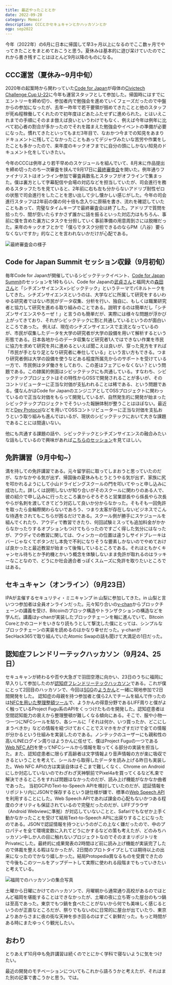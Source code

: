 ```yaml
---
title: 最近やったこととか
date: 2022-09-28
category: Memoir
description: CCCとかセキュキャンとかハッカソンとか
ogp: sep2022
---
```


今年（2022年）の6月に日本に帰国して早3ヶ月以上になるのでここ数ヶ月でやってきたことをまとめておこうと思う。夏休みは基本的に遊び呆けていたのでこれから書き残すことはほとんど9月以降のものになる。

## CCC運営（夏休み~9月中旬）
2020年の起案時から関わっていた[Code for Japan](https://www.code4japan.org/)が母体の[Civictech Challenge Cup U-22](https://ccc2022.code4japan.org/)に今年も運営スタッフとして参加した。帰国時にはすでにエントリーを締め切り、参加者内で勉強会を進めていくフェーズだったので中盤からの参加になったが、去年一昨年で若干要領が掴めてきたことと他のスタッフが死ぬ程稼働してくれたので初年度ほどあたふたせずに進められた。とはいえこれまでの手順にそのまま倣えば良いというわけでもなく、例えば今年は例年に比べて初心者の割合が多かったのでそれを踏まえた勉強会やイベントの準備が必要になった。慣れてきたといってもまだ3年目で、なおかつ今までの知見をあまりドキュメントに残してこなかったこともあってデジャヴみたいな苦労や作業をしたことも多かったので、来年度のキックオフまでに自分の頭にしかない知見のドキュメント化をしていきたい。

今年のCCCは例年より若干早めのスケジュールを組んでいて、8月末に作品提出を締め切ったのち一次審査を挟んで9月17日に[最終審査会](https://www.youtube.com/watch?v=Lh3CK4Jy8U8)を開いた。例年通りファイナリストはオンライン参加で審査員数名とスタッフがオフラインで集まった。僕は裏方として字幕配信や会場の対応などを担当していたが、司会進行を務めるスタッフたちを見ていると、2年前に右も左も分からないアドリブ耐性ゼロの状態で司会進行をしたことを思い出して少し懐かしい感じがした。今年の司会進行スタッフは2年前の僕の何十倍も念入りに原稿を書き、流れを確認していたこともあって、完璧なタイムキープで最終審査会は終了した。アドリブで質問を拾ったり、間が空いたらすかさず誰かに話を振るといった対応力はもちろん、事前に僕を含めた裏方にタスクを分担していく事前準備の用意周到さには脱帽だった。来年のキックオフとかで「僕らでタスク分担できるのならPM（八谷）要らなくないですか」的なことを言われないかだけが心配である。

![最終審査会の様子](/media/sep2022.webp)

## Code for Japan Summit セッション収録（9月初旬）
毎年Code for Japanが開催しているシビックテックイベント、[Code for Japan Summit](https://summit2022.code4japan.org/)のセッションを1枠もらい、Code for Japanの[武貞さん](https://twitter.com/mamisada)と福岡大の[森田さん](https://twitter.com/ymorita613)と「シチズンサイエンス×シビックテック」というテーマでパネルトークをしてきた。シチズンサイエンスというのは、大学などに所属して研究をするいわゆる研究者ではない市民がデータ収集、分析を行い、独自に、もしくは職業研究者と協力して研究を進める取り組みのことである。説明するのは簡単だし「シチズンサイエンスやろーぜ！」と言うのも簡単だが、実際には様々な問題が浮かび上がってきており、それがシビックテックに割と共通しているというのが面白いところであった。
例えば、現在のシチズンサイエンスで主流となっているのが、市民が収集したデータを大学の研究者が大学の設備を用いて解析するという形態である。日本各地からのデータ収集など研究者1人ではできない作業を市民に協力を求めて研究を共に進めるといえば聞こえは良いが、穿った見方をすれば「市民が手となり足となり研究者に奉仕している」という言い方もできる。つまり研究者側は大学の設備を使うなどある程度所属先からのサポートを受けている一方で、市民側はタダ働きをしており、この差はフェアじゃなくない？という問題である。この隷属的側面はシビックテックにも共通している。すなわち、シビックテックプロジェクトはその特性からOSSで開発されることが多いが、そのコントリビューターに正当な対価が支払われることは稀である、という問題である。僕なんかはCode for JapanのエンジニアとしてOSSプロジェクトに関わっているので正当な対価をもらって開発しているが、自然発生的に開発が始まったシビックテックプロジェクトでそういった報酬体制が整うことはほぼない。最近だと[Dev Protocol](https://devprotocol.xyz/)などを用いてOSSコントリビューターに正当な対価を支払おうという取り組みも進んではいるが、現状のシビックテックにおいて大きな課題であることには間違いない。

他にも共通する課題の話や、シビックテックとシチズンサイエンスの融合みたいな話もしているので興味があれば[こちらのセッション](https://www.youtube.com/watch?v=8szPwli5dx4)を見てほしい。

## 免許講習（9月中旬~）
満を持しての免許講習である。元々留学前に取ってしまおうと思っていたのだが、なかなかやる気が出ず、帰国後の夏休みもとうとうやる気が出ず、家族に尻を叩かれるようにして小山ドライビングスクールの門を叩いてやっと申し込みに成功した。詳しくは説明しないが知り合いがそのスクールに関わりのある人で、彼の紹介で申し込みに行ったところ裏からぞろぞろと営業部長やら係長やら次長やらが名刺を渡してきてどう対応して良いか分からなかった。そもそも一回免許を取ったら金輪際関わらないであろう、つまり太客が存在しないビジネスでこんな待遇をされてもこちらが困るだけである。スクール側が勝手にスケジュールを組んでくれたり、アウディで教習できたり、何回試験ミスっても追加料金がかからなかったりするオプションもつけてもらったのですごく得した気分にはなったが、アウディでの教習に関しては、ウィンカーの位置は違うしサイドブレーキはバーじゃなくてボタンだし本免で不利になりそうな要素しかないのでやめておけば良かったと最近教習が始まって後悔しているところである。それはともかくキャンセル待ちとか予約機とかいう概念を体験しないまま免許が取れるのはラッキーなことなので、どうにか社会適合者っぽくスムーズに免許を取りたいところではある。

## セキュキャン（オンライン）（9月23日）
IPAが主催するセキュリティ・ミニキャンプ in 山梨に参加してきた。in 山梨と言いつつ参加者は全員オンラインだった。元々知り合いの[y-chan](https://twitter.com/y_chan_dev)からブロックチェーンの講義を受け、Bitcoinのブロック構造やトランザクションの構造などを学んだ。講義はy-chanが実装したブロックチェーンを軸に進んでいて、Bitcoin Coreとかのコードをいきなり読もうとして撃沈した僕にとっては、シンプルなブロックチェーンの実装を読めるのはかなり幸せだった。y-chanがSecHack365で取り組んでいたAtomic Swapの話も聞けて大満足の1日だった。

## 認知症フレンドリーテックハッカソン（9月24、25日）
セキュキャンが終わるや否や大急ぎで羽田空港に向かい、23日のうちに福岡に早入りして参加したのが[認知症フレンドリーテックハッカソン](https://dementia-friendly-tech.connpass.com/event/255954/)である。これが僕にとって2回目のハッカソンで、今回は[SGG](https://sugokunaritai.dev/)の[ようかん](https://twitter.com/inoue2002)と一緒に現地参加で2日間開発をした。
認知症の母親を持つ参加者と僕ら2人でチームを組んで作ったのは[NFCを用いた整理整頓ツール](https://protopedia.net/prototype/3379)で、ようかんの得意分野であるLIFF周りと僕がよく触っているProject Fugu系のAPIをくっつけたものを開発した。認知症患者は空間認知能力の衰えから整理整頓が難しくなる傾向にある。そこで、服や小物一つ一つにNFCシールを貼り、各シールに「それは何か、いつ買ったか、どこにしまうべきか」などの情報を紐づけておくことでスマホをかざすだけで全ての情報が分かるという仕組みを実装したのである。ノンテックのユーザーにも親和性の高いLINEログイン周りはようかんに任せて、僕はProject Fuguの一つである[Web NFC API](https://developer.mozilla.org/en-US/docs/Web/API/Web_NFC_API)を使ってNFCシールから情報を取ってくる部分の実装を担当した。また、認知症患者に限らず高齢者は文字情報より音声情報の方が楽に吸収できるということを考えて、シールから取得したデータを読み上げる昨日も実装した。Web NFC APIの方は実装自体はそこまで難しくなく、Chrome on Androidにしか対応していないのでわざわざ天神駅前でPixel4aを買ってくるなど札束で解決できるところをすれば問題はなかったのだが、読み上げ機能がなかなか曲者であった。
当初GCPのText-to-Speech APIを検討していたのだが、認証情報をリポジトリ内にJSONで保存するという謎仕様が嫌で、標準の[Web Speech API](https://developer.mozilla.org/en-US/docs/Web/API/Web_Speech_API)を利用することにした。Web Speech APIであれば課金の心配もないかつある程度のクオリティも保証されているので完璧だったのだが、LIFFブラウザ（Android Webviewに準拠）が対応していないことと、Safariでもなぜか上手く動かなかったことを受けて結局Text-to-Speech APIに出戻りすることになったのである。JSONで認証情報を持つというのがこの上なく嫌だったので、中のプロパティを全て環境変数に入れてどうにかするなどの策も考えたが、どのみちハッカソン中しか人の目に触れないプロジェクトなのでそのままリポジトリをPrivateにした。最終的に成果発表の2時間ほど前に読み上げ機能が実装完了したので体裁を整える暇はなかったが、2日間のプロトタイプとしては期待以上の出来になったのでかなり嬉しかった。結局Protopedia賞なるものを受賞できたので今後もこのツールをアップデートして実際に使われる段階までもっていきたいと考えている。

![福岡でのハッカソンの集合写真](/media/fukuoka-hackathon.webp)

土曜から日曜にかけてのハッカソンで、月曜朝から通常通り高校があるのでほとんど福岡を堪能することはできなかったが、土曜の夜に立ち寄った屋台のもつ鍋は至高であった。東京でもつ鍋を食べたことがないから何でも美味しく感じるというのが正直なところだが、祭りでもないのに日常的に屋台が出ていたり、東京よりあからさまに夜の街な天神を歩き回るのはすごく新鮮だった。もっと時間がある時にまたゆっくり観光したい。

## おわり
とりあえず10月中も免許講習は続くのでとにかく学科で寝ないように気をつけたい。

最近の開発のモチベーションについてもこれから語ろうかと考えたが、それはまた別の記事で書こうかと思う。では。
